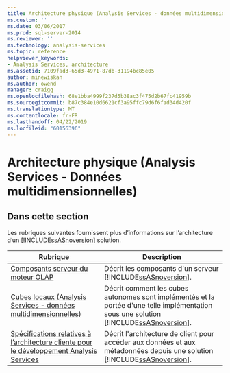 ```yaml
---
title: Architecture physique (Analysis Services - données multidimensionnelles) | Microsoft Docs
ms.custom: ''
ms.date: 03/06/2017
ms.prod: sql-server-2014
ms.reviewer: ''
ms.technology: analysis-services
ms.topic: reference
helpviewer_keywords:
- Analysis Services, architecture
ms.assetid: 7109fad3-65d3-4971-87db-31194bc85e05
author: minewiskan
ms.author: owend
manager: craigg
ms.openlocfilehash: 68e1bba4999f237d5b38ac3f475d2b67fc41959b
ms.sourcegitcommit: b87c384e10d6621cf3a95ffc79d6f6fad34d420f
ms.translationtype: MT
ms.contentlocale: fr-FR
ms.lasthandoff: 04/22/2019
ms.locfileid: "60156396"
---
```

# <a name="physical-architecture-analysis-services---multidimensional-data"></a>Architecture physique (Analysis Services - Données multidimensionnelles)
    
## <a name="in-this-section"></a>Dans cette section  
 Les rubriques suivantes fournissent plus d’informations sur l’architecture d’un [!INCLUDE[ssASnoversion](../../../includes/ssasnoversion-md.md)] solution.  
  
|Rubrique|Description|  
|-----------|-----------------|  
|[Composants serveur du moteur OLAP](olap-engine-server-components.md)|Décrit les composants d'un serveur [!INCLUDE[ssASnoversion](../../../includes/ssasnoversion-md.md)].|  
|[Cubes locaux &#40;Analysis Services - données multidimensionnelles&#41;](local-cubes-analysis-services-multidimensional-data.md)|Décrit comment les cubes autonomes sont implémentés et la portée d'une telle implémentation sous une solution [!INCLUDE[ssASnoversion](../../../includes/ssasnoversion-md.md)].|  
|[Spécifications relatives à l’architecture cliente pour le développement Analysis Services](client-architecture-requirements-for-analysis-services-development.md)|Décrit l'architecture de client pour accéder aux données et aux métadonnées depuis une solution [!INCLUDE[ssASnoversion](../../../includes/ssasnoversion-md.md)].|  
  
  
